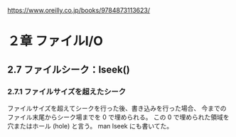 https://www.oreilly.co.jp/books/9784873113623/

# ２章 ファイルI/O

## 2.7 ファイルシーク：lseek()

### 2.7.1 ファイルサイズを超えたシーク

ファイルサイズを超えてシークを行った後、書き込みを行った場合、
今までのファイル末尾からシーク場までを 0 で埋められる。
この 0 で埋められた領域を穴またはホール (hole) と言う。
man lseek にも書いてた。